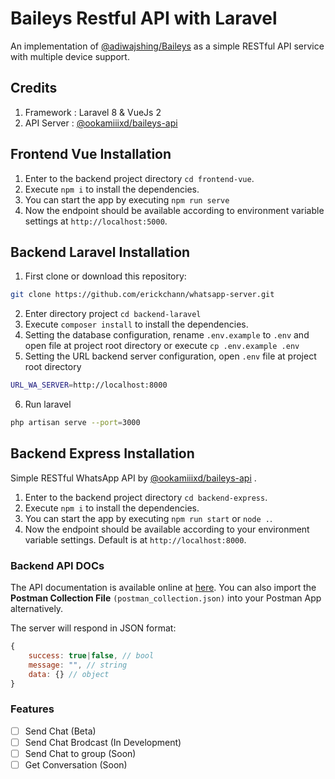 # Baileys Restful API with Laravel
An implementation of [@adiwajshing/Baileys](https://github.com/adiwajshing/Baileys) as a simple RESTful API service with multiple device support.

## Credits
1. Framework : Laravel 8 & VueJs 2
2. API Server : [@ookamiiixd/baileys-api](https://github.com/ookamiiixd/baileys-api)

## Frontend Vue Installation
1. Enter to the backend project directory `cd frontend-vue`.
2. Execute `npm i` to install the dependencies.
3. You can start the app by executing `npm run serve`
4. Now the endpoint should be available according to environment variable settings at `http://localhost:5000`.

## Backend Laravel Installation

1. First clone or download this repository:
```bash
git clone https://github.com/erickchann/whatsapp-server.git
```
2. Enter directory project `cd backend-laravel`
3. Execute `composer install` to install the dependencies.
4. Setting the database configuration, rename `.env.example` to `.env` and open file at project root directory or execute `cp .env.example .env`
5. Setting the URL backend server configuration, open `.env` file at project root directory
```bash
URL_WA_SERVER=http://localhost:8000
```
6. Run laravel
```bash
php artisan serve --port=3000
```

## Backend Express Installation 

Simple RESTful WhatsApp API by [@ookamiiixd/baileys-api](https://github.com/ookamiiixd/baileys-api) .

1. Enter to the backend project directory `cd backend-express`.
2. Execute `npm i` to install the dependencies.
3. You can start the app by executing `npm run start` or `node .`.
4. Now the endpoint should be available according to your environment variable settings. Default is at `http://localhost:8000`.

### Backend API DOCs

The API documentation is available online at [here](https://documenter.getpostman.com/view/18988925/UVRHiNne). You can also import the **Postman Collection File** `(postman_collection.json)` into your Postman App alternatively.

The server will respond in JSON format:

``` javascript
{
    success: true|false, // bool
    message: "", // string
    data: {} // object
}
```

### Features
- [ ] Send Chat (Beta)
- [ ] Send Chat Brodcast (In Development)
- [ ] Send Chat to group (Soon)
- [ ] Get Conversation (Soon)
